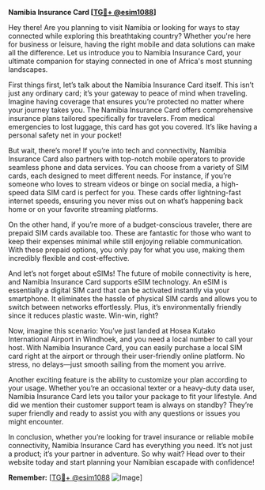 **Namibia Insurance Card [[TG💪+ @esim1088](https://t.me/s/esim1088)]**

Hey there! Are you planning to visit Namibia or looking for ways to stay connected while exploring this breathtaking country? Whether you're here for business or leisure, having the right mobile and data solutions can make all the difference. Let us introduce you to Namibia Insurance Card, your ultimate companion for staying connected in one of Africa's most stunning landscapes.

First things first, let’s talk about the Namibia Insurance Card itself. This isn’t just any ordinary card; it’s your gateway to peace of mind when traveling. Imagine having coverage that ensures you’re protected no matter where your journey takes you. The Namibia Insurance Card offers comprehensive insurance plans tailored specifically for travelers. From medical emergencies to lost luggage, this card has got you covered. It’s like having a personal safety net in your pocket!

But wait, there’s more! If you’re into tech and connectivity, Namibia Insurance Card also partners with top-notch mobile operators to provide seamless phone and data services. You can choose from a variety of SIM cards, each designed to meet different needs. For instance, if you’re someone who loves to stream videos or binge on social media, a high-speed data SIM card is perfect for you. These cards offer lightning-fast internet speeds, ensuring you never miss out on what’s happening back home or on your favorite streaming platforms.

On the other hand, if you’re more of a budget-conscious traveler, there are prepaid SIM cards available too. These are fantastic for those who want to keep their expenses minimal while still enjoying reliable communication. With these prepaid options, you only pay for what you use, making them incredibly flexible and cost-effective.

And let’s not forget about eSIMs! The future of mobile connectivity is here, and Namibia Insurance Card supports eSIM technology. An eSIM is essentially a digital SIM card that can be activated instantly via your smartphone. It eliminates the hassle of physical SIM cards and allows you to switch between networks effortlessly. Plus, it’s environmentally friendly since it reduces plastic waste. Win-win, right?

Now, imagine this scenario: You’ve just landed at Hosea Kutako International Airport in Windhoek, and you need a local number to call your host. With Namibia Insurance Card, you can easily purchase a local SIM card right at the airport or through their user-friendly online platform. No stress, no delays—just smooth sailing from the moment you arrive.

Another exciting feature is the ability to customize your plan according to your usage. Whether you’re an occasional texter or a heavy-duty data user, Namibia Insurance Card lets you tailor your package to fit your lifestyle. And did we mention their customer support team is always on standby? They’re super friendly and ready to assist you with any questions or issues you might encounter.

In conclusion, whether you’re looking for travel insurance or reliable mobile connectivity, Namibia Insurance Card has everything you need. It’s not just a product; it’s your partner in adventure. So why wait? Head over to their website today and start planning your Namibian escapade with confidence!

**Remember:** [[TG💪+ @esim1088](https://t.me/s/esim1088) ![Image](https://i.postimg.cc/Y0z9fWf4/image.png)]